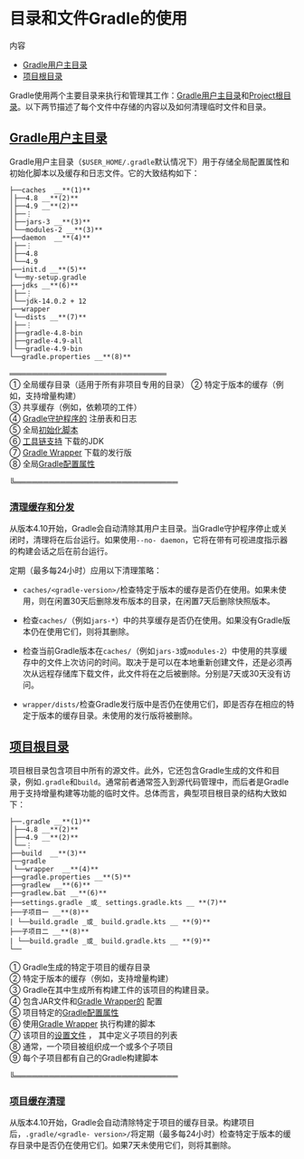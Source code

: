 # 目录和文件Gradle的使用


内容

  * [Gradle用户主目录](#Gradle用户主目录)
  * [项目根目录](#项目根目录)

Gradle使用两个主要目录来执行和管理其工作：[Gradle用户主目录](#Gradle用户主目录)和[Project根目录](#项目根目录)。以下两节描述了每个文件中存储的内容以及如何清理临时文件和目录。

## [Gradle用户主目录](#Gradle用户主目录)

Gradle用户主目录（`$USER_HOME/.gradle`默认情况下）用于存储全局配置属性和初始化脚本以及缓存和日志文件。它的大致结构如下：

    
    
    ├──caches  __**(1)**
    │├──4.8 __**(2)**
    │├──4.9 __**(2)**
    │├──⋮
    │├──jars-3 __**(3)**
    │└──modules-2 __**(3)**
    ├──daemon  __**(4)**
    │├──⋮
    │├──4.8
    │└──4.9
    ├──init.d __**(5)**
    │└──my-setup.gradle
    ├──jdks __**(6)**
    │├──⋮
    │└──jdk-14.0.2 + 12
    ├──wrapper
    │└──dists __**(7)**
    │├──⋮
    │├──gradle-4.8-bin
    │├──gradle-4.9-all
    │└──gradle-4.9-bin
    └──gradle.properties __**(8)**
    
════════════════════════════    
①  全局缓存目录（适用于所有非项目专用的目录） 
②  特定于版本的缓存（例如，支持增量构建）  
③  共享缓存（例如，依赖项的工件）  
④ [Gradle守护程序的](/md/Gradle守护程序.md#gradle_daemon) 注册表和日志[](/md/Gradle守护程序.md#gradle_daemon)  
⑤ 全局[初始化脚本](/md/初始化脚本.md#init_scripts)  
⑥ [工具链支持](/md/JVM项目的工具链.md#自动配置) 下载的JDK[](/md/JVM项目的工具链.md#自动配置)  
⑦  [Gradle Wrapper](/md/gradle_wrapper.md#gradle_wrapper) 下载的发行版[](/md/gradle_wrapper.md#gradle_wrapper)  
⑧ 全局[Gradle配置属性](/md/Gradle环境搭建.md#Gradle属性)  

╚═════════════════════════════    
### [清理缓存和分发](#清理缓存和分发)

从版本4.10开始，Gradle会自动清除其用户主目录。当Gradle守护程序停止或关闭时，清理将在后台运行。如果使用`--no-
daemon`，它将在带有可视进度指示器的构建会话之后在前台运行。

定期（最多每24小时）应用以下清理策略：

  * `caches/<gradle-version>/`检查特定于版本的缓存是否仍在使用。如果未使用，则在闲置30天后删除发布版本的目录，在闲置7天后删除快照版本。

  * 检查`caches/`（例如`jars-*`）中的共享缓存是否仍在使用。如果没有Gradle版本仍在使用它们，则将其删除。

  * 检查当前Gradle版本在`caches/`（例如`jars-3`或`modules-2`）中使用的共享缓存中的文件上次访问的时间。取决于是可以在本地重新创建文件，还是必须再次从远程存储库下载文件，此文件将在之后被删除。分别是7天或30天没有访问。

  * `wrapper/dists/`检查Gradle发行版中是否仍在使用它们，即是否存在相应的特定于版本的缓存目录。未使用的发行版将被删除。

## [项目根目录](#项目根目录)

项目根目录包含项目中所有的源文件。此外，它还包含Gradle生成的文件和目录，例如`.gradle`和`build`。通常前者通常签入到源代码管理中，而后者是Gradle用于支持增量构建等功能的临时文件。总体而言，典型项目根目录的结构大致如下：

    
    
    ├──.gradle __**(1)**
    │├──4.8 __**(2)**
    │├──4.9 __**(2)**
    │└──⋮
    ├──build  __**(3)**
    ├──gradle
    │└──wrapper  __**(4)**
    ├──gradle.properties __**(5)**
    ├──gradlew __**(6)**
    ├──gradlew.bat __**(6)**
    ├──settings.gradle _或_ settings.gradle.kts __ **(7)**
    ├──子项目一 __**(8)**
    | └──build.gradle _或_ build.gradle.kts __ **(9)**
    ├──子项目二 __**(8)**
    | └──build.gradle _或_ build.gradle.kts __ **(9)**
    └──

①  Gradle生成的特定于项目的缓存目录  
②  特定于版本的缓存（例如，支持增量构建）  
③  Gradle在其中生成所有构建工件的该项目的构建目录。  
④ 包含JAR文件和[Gradle Wrapper的](/md/gradle_wrapper.md#gradle_wrapper) 配置[](/md/gradle_wrapper.md#gradle_wrapper)  
⑤ 项目特定的[Gradle配置属性](/md/Gradle环境搭建.md#Gradle属性)  
⑥  使用[Gradle Wrapper](/md/gradle_wrapper.md#gradle_wrapper) 执行构建的脚本[](/md/gradle_wrapper.md#gradle_wrapper)  
⑦ 该项目的[设置文件](/md/构建生命周期.md#设定文件) ， 其中定义子项目的列表  
⑧  通常，一个项目被组织成一个或多个子项目  
⑨  每个子项目都有自己的Gradle构建脚本  
  
╚═════════════════════════════    
### [项目缓存清理](#项目缓存清理)

从版本4.10开始，Gradle会自动清除特定于项目的缓存目录。构建项目后，`.gradle/<gradle-
version>/`将定期（最多每24小时）检查特定于版本的缓存目录中是否仍在使用它们。如果7天未使用它们，则将其删除。

